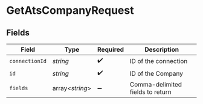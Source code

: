 # GetAtsCompanyRequest


## Fields

| Field                            | Type                             | Required                         | Description                      |
| -------------------------------- | -------------------------------- | -------------------------------- | -------------------------------- |
| `connectionId`                   | *string*                         | :heavy_check_mark:               | ID of the connection             |
| `id`                             | *string*                         | :heavy_check_mark:               | ID of the Company                |
| `fields`                         | array<*string*>                  | :heavy_minus_sign:               | Comma-delimited fields to return |